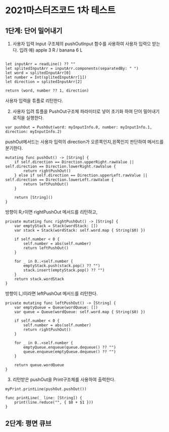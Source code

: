 # 2021마스터즈코드 1차 테스트

## 1단계: 단어 밀어내기

1. 사용자 입력
Input 구조체의 pushOutInput 함수를 사용하여 사용자 입력으 받는다.
입려 예) apple 3 R / banana 6 L

<pre><code>
let inputArr = readLine() ?? ""
let splitedInputArr = inputArr.components(separatedBy: " ")
let word = splitedInputArr[0]
let number = Int(splitedInputArr[1])
let direction = splitedInputArr[2]

return (word, number ?? 1, direction)
</pre></code>

사용자 입력을 튜플로 리턴한다.

2. 사용자 입려 튜플을 PushOut구조체 파라미터로 넣어 초기화 하여 단어 밀어내기 로직을 실행한다.

```
var pushOut = PushOut(word: myInputInfo.0, number: myInputInfo.1, direction: myInputInfo.2)
```

pushOut메서드는 사용자 입력의 direction가 오른쪽인지,왼쪽인지 판단하여 메서드를 분기한다.

```
mutating func pushOut() -> [String] {
    if self.direction == Direction.upperRight.rawValue || self.direction == Direction.lowerRight.rawValue {
        return rightPushOut()
    } else if self.direction == Direction.upperLeft.rawValue || self.direction == Direction.lowerLeft.rawValue {
        return leftPushOut()
    }
        
    return [String]()
}
```

방향이 R,r이면 rightPushOut 메서드를 리턴하고,

```
private mutating func rightPushOut() -> [String] {
    var emptyStack = Stack(wordStack: [])
    var stack = Stack(wordStack: self.word.map { String($0) })
        
    if self.number < 0 {
        self.number = abs(self.number)
        return leftPushOut()
    }
        
    for _ in 0..<self.number {
        emptyStack.push(stack.pop() ?? "")
        stack.insert(emptyStack.pop() ?? "")
    }
    return stack.wordStack
}
```

방향이 L,l이라면 leftPushOut 메서드를 리턴한다.

```
private mutating func leftPushOut() -> [String] {
    var emptyQueue = Queue(wordQueue: [])
    var queue = Queue(wordQueue: self.word.map { String($0) })
        
    if self.number < 0 {
        self.number = abs(self.number)
        return rightPushOut()
    }
        
    for _ in 0..<self.number {
        emptyQueue.enqueue(queue.dequeue() ?? "")
        queue.enqueue(emptyQueue.dequeue() ?? "")
    }
        
    return queue.wordQueue
}
```

3. 리턴받은 pushOut을 Print구조체를 사용하여 출력한다.

```
myPrint.printLine(pushOut.pushOut())
```

```
func printLine(_ line: [String]) {
    print(line.reduce("", { $0 + $1 }))
}
```


## 2단계: 평면 큐브


